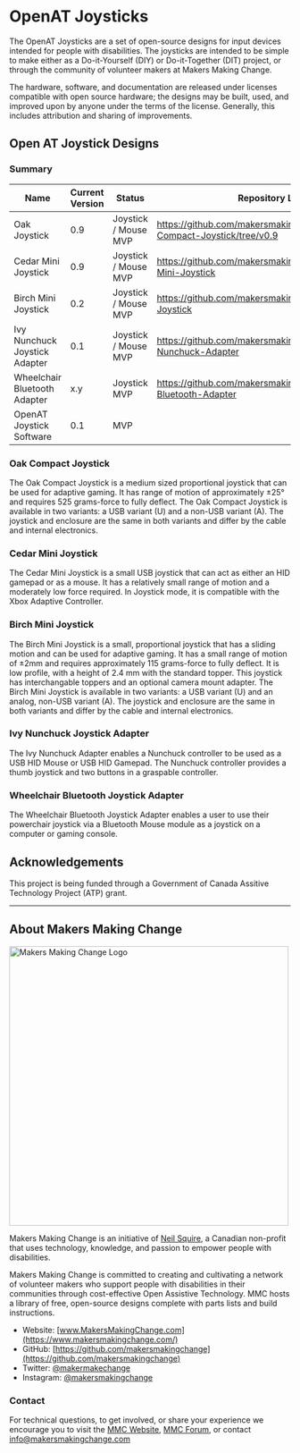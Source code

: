 # OpenAT Joysticks

<!--- 
SUMMARY
 --->

The OpenAT Joysticks are a set of open-source designs for input devices intended for people with disabilities. The joysticks are intended to be simple to make either as a Do-it-Yourself (DIY) or Do-it-Together (DIT) project, or through the community of volunteer makers at Makers Making Change.

The hardware, software, and documentation are released under licenses compatible with open source hardware; the designs may be built, used, and improved upon by anyone under the terms of the license. Generally, this includes attribution and sharing of improvements.




## Open AT Joystick Designs
### Summary

| Name                 | Current Version | Status | Repository Link |
|----------------------|-----------------|--------|-----------------|
| Oak Joystick                | 0.9             | Joystick / Mouse MVP | https://github.com/makersmakingchange/Oak-Compact-Joystick/tree/v0.9 |  
| Cedar Mini Joystick              | 0.9             | Joystick / Mouse MVP|  https://github.com/makersmakingchange/Cedar-Mini-Joystick  
| Birch Mini Joystick             | 0.2             | Joystick / Mouse MVP| https://github.com/makersmakingchange/Birch-Mini-Joystick
| Ivy Nunchuck Joystick Adapter     | 0.1             | Joystick / Mouse MVP | https://github.com/makersmakingchange/Ivy-Nunchuck-Adapter | Willow               | n/a             |  Planned  | |             |
| Wheelchair Bluetooth Adapter | x.y     |  Joystick MVP  | https://github.com/makersmakingchange/Wheelchair-Bluetooth-Adapter  |
| OpenAT Joystick Software | 0.1 | MVP | 

### Oak Compact Joystick
The Oak Compact Joystick is a medium sized proportional joystick that can be used for adaptive gaming. It has range of motion of approximately ±25° and requires 525 grams-force to fully deflect. The Oak Compact Joystick is available in two variants: a USB variant (U) and a non-USB variant (A). The joystick and enclosure are the same in both variants and differ by the cable and internal electronics.

### Cedar Mini Joystick
The Cedar Mini Joystick is a small USB joystick that can act as either an HID gamepad or as a mouse. It has a relatively small range of motion and a moderately low force required. In Joystick mode, it is compatible with the Xbox Adaptive Controller.

### Birch Mini Joystick
The Birch Mini Joystick is a small, proportional joystick that has a sliding motion and can be used for adaptive gaming. It has a small range of motion of ±2mm and requires approximately 115 grams-force to fully deflect. It is low profile, with a height of 2.4 mm with the standard topper. This joystick has interchangable toppers and an optional camera mount adapter. The Birch Mini Joystick is available in two variants: a USB variant (U) and an analog, non-USB variant (A). The joystick and enclosure are the same in both variants and differ by the cable and internal electronics.

### Ivy Nunchuck Joystick Adapter
The Ivy Nunchuck Adapter enables a Nunchuck controller to be used as a USB HID Mouse or USB HID Gamepad. The Nunchuck controller provides a thumb joystick and two buttons in a graspable controller.

### Wheelchair Bluetooth Joystick Adapter
The Wheelchair Bluetooth Joystick Adapter enables a user to use their powerchair joystick via a Bluetooth Mouse module as a joystick on a computer or gaming console. 


## Acknowledgements
This project is being funded through a Government of Canada Assitive Technology Project (ATP) grant.

---

## About Makers Making Change
<img src="https://www.makersmakingchange.com/wp-content/uploads/logo/mmc_logo.svg" width="500" alt="Makers Making Change Logo">

Makers Making Change is an initiative of [Neil Squire](https://www.neilsquire.ca/), a Canadian non-profit that uses technology, knowledge, and passion to empower people with disabilities.

Makers Making Change is committed to creating and cultivating a network of volunteer makers who support people with disabilities in their communities through cost-effective Open Assistive Technology. MMC hosts a library of free, open-source designs complete with parts lists and build instructions.

 - Website: [www.MakersMakingChange.com](https://www.makersmakingchange.com/)
 - GitHub: [https://github.com/makersmakingchange](https://github.com/makersmakingchange)
 - Twitter: [@makermakechange](https://twitter.com/makermakechange)
 - Instagram: [@makersmakingchange](https://www.instagram.com/makersmakingchange)


### Contact

For technical questions, to get involved, or share your experience we encourage you to visit the [MMC Website](https://www.makersmakingchange.com/), [MMC Forum](https://makersmakingchange.com/forum), or contact info@makersmakingchange.com
